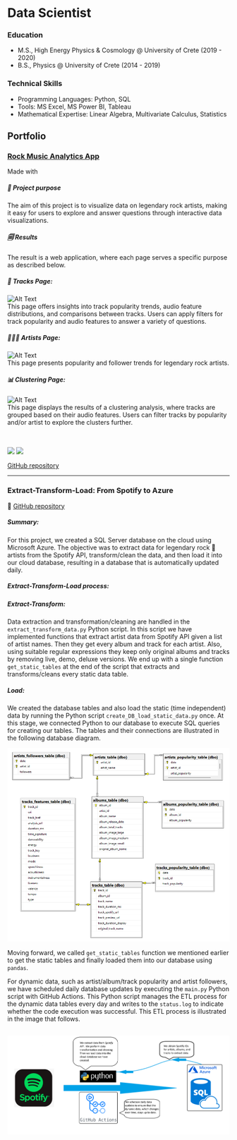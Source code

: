 # Data Scientist

### Education
- M.S., High Energy Physics & Cosmology @ University of Crete (2019 - 2020)
- B.S., Physics @ University of Crete (2014 - 2019)

### Technical Skills
- Programming Languages: Python, SQL
- Tools: MS Excel, MS Power BI, Tableau
- Mathematical Expertise: Linear Algebra, Multivariate Calculus, Statistics


## Portfolio

### [**Rock Music Analytics App**](https://rock-music-analytics.streamlit.app)
Made with
##### 🎯 Project purpose
The aim of this project is to visualize data on legendary rock artists, making it easy for users to explore and answer questions through interactive data visualizations.


##### 🗐 Results
The result is a web application, where each page serves a specific purpose as described below.
##### 🎸 Tracks Page: 
![Alt Text](assets/img/tracks-page.gif)  
This page offers insights into track popularity trends, audio feature distributions, and comparisons between tracks. Users can apply filters for track popularity and audio features to answer a variety of questions.


##### 🧑🏽‍🎤 Artists Page: 
![Alt Text](assets/img/artists-page.gif)  
This page presents popularity and follower trends for legendary rock artists.


##### 📊 Clustering Page: 
![Alt Text](assets/img/clustering-page.gif)  
This page displays the results of a clustering analysis, where tracks are grouped based on their audio features. Users can filter tracks by popularity and/or artist to explore the clusters further.


<br><br>
<img src="https://img.shields.io/badge/python-3670A0?style=for-the-badge&logo=python&logoColor=ffdd54">
<img src="https://img.shields.io/badge/-Streamlit-FF4B4B?style=flat&logo=streamlit&logoColor=white">

[GitHub repository](https://github.com/Vangelis-Chocholis/rock-music-analytics-app)


--------------------------------------



### Extract-Transform-Load: From Spotify to Azure
📌 [GitHub repository](https://github.com/Vangelis-Chocholis/ETL_Spotify_data)
##### Summary:
For this project, we created a SQL Server database on the cloud using Microsoft Azure. The objective was to extract data for legendary rock 🎸 artists from the Spotify API, transform/clean the data, and then load it into our cloud database, resulting in a database that is automatically updated daily.


##### **Extract-Transform-Load process:**

##### Extract-Transform:
Data extraction and transformation/cleaning are handled in the `extract_transform_data.py` Python script. In this script we have implemented functions that extract artist data from Spotify API given a list of artist names. Then they get every album and track for each artist. Also, using suitable regular expressions they keep only original albums and tracks by removing live, demo, deluxe versions. We end up with a single function `get_static_tables` at the end of the script  that extracts and transforms/cleans every static data table.

##### Load:
We created the database tables and also load the static (time independent) data by running the Python script `create_DB_load_static_data.py` once. At this stage, we connected Python to our database to execute SQL queries for creating our tables. The tables and their connections are illustrated in the following database diagram.

![Alt Text](assets/img/database_diagram.png)


 Moving forward, we called `get_static_tables` function we mentioned earlier to get the static tables and finally loaded them into our database using `pandas`.

For dynamic data, such as artist/album/track popularity and artist followers, we have scheduled daily database updates by executing the `main.py` Python script with GitHub Actions. This Python script manages the ETL process for the dynamic data tables every day and writes to the `status.log` to indicate whether the code execution was successful. This ETL process is illustrated in the image that follows.


![Alt Text](assets/img/ETL.png)
----------------------------------------------

